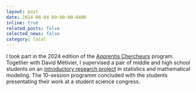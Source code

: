 ```yaml
---
layout: post
date: 2024-06-04 09:00:00-0400
inline: true
related_posts: false
selected_news: false
category: local
---
```

I took part in the 2024 edition of the <a href="https://arbre-des-connaissances-apsr.org/nos-actions/les-apprentis-chercheurs/">Apprentis Chercheurs</a> program. Together with David Métivier, I supervised a pair of middle and high school students on an [introductory research project](https://dmetivie.github.io/Pluto_export/pluto_apprentis_chercheur.html) in statistics and mathematical modeling.
The 10-session programm concluded with the students presentating their work at a student science congress.
